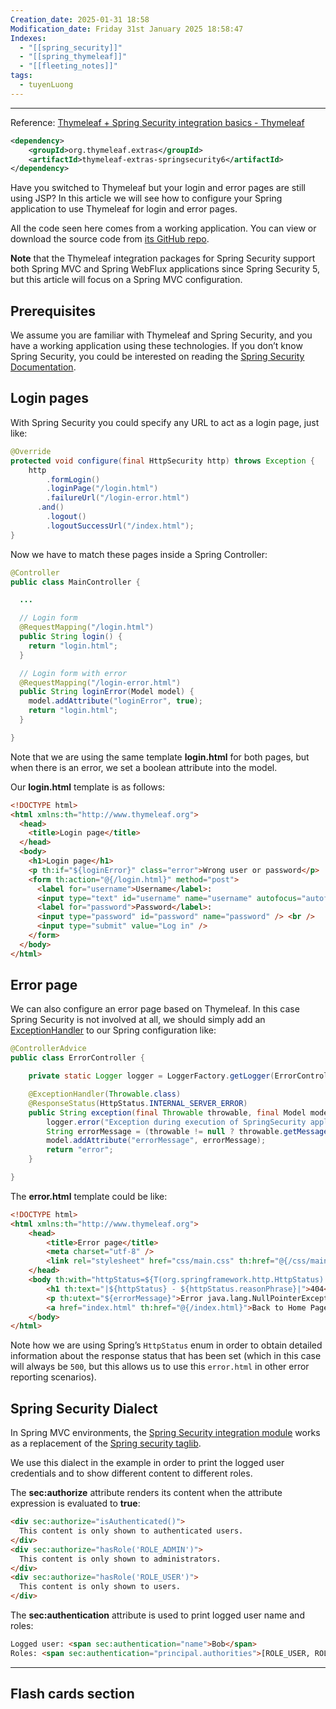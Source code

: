 ```yaml
---
Creation_date: 2025-01-31 18:58
Modification_date: Friday 31st January 2025 18:58:47
Indexes:
  - "[[spring_security]]"
  - "[[spring_thymeleaf]]"
  - "[[fleeting_notes]]"
tags:
  - tuyenLuong
---
```


----

Reference: [Thymeleaf + Spring Security integration basics - Thymeleaf](https://www.thymeleaf.org/doc/articles/springsecurity.html)

```xml
<dependency>  
    <groupId>org.thymeleaf.extras</groupId>  
    <artifactId>thymeleaf-extras-springsecurity6</artifactId>  
</dependency>
```

Have you switched to Thymeleaf but your login and error pages are still using JSP? In this article we will see how to configure your Spring application to use Thymeleaf for login and error pages.

All the code seen here comes from a working application. You can view or download the source code from [its GitHub repo](https://github.com/thymeleaf/thymeleaf/tree/3.1-master/examples/springsecurity6/thymeleaf-examples-springsecurity6-websecurity).

**Note** that the Thymeleaf integration packages for Spring Security support both Spring MVC and Spring WebFlux applications since Spring Security 5, but this article will focus on a Spring MVC configuration.

## Prerequisites

We assume you are familiar with Thymeleaf and Spring Security, and you have a working application using these technologies. If you don’t know Spring Security, you could be interested on reading the [Spring Security Documentation](http://static.springsource.org/spring-security/site/reference.html).

## Login pages

With Spring Security you could specify any URL to act as a login page, just like:

```java
@Override
protected void configure(final HttpSecurity http) throws Exception {
    http
        .formLogin()
        .loginPage("/login.html")
        .failureUrl("/login-error.html")
      .and()
        .logout()
        .logoutSuccessUrl("/index.html");
}
```

Now we have to match these pages inside a Spring Controller:

```java
@Controller
public class MainController {

  ...

  // Login form
  @RequestMapping("/login.html")
  public String login() {
    return "login.html";
  }

  // Login form with error
  @RequestMapping("/login-error.html")
  public String loginError(Model model) {
    model.addAttribute("loginError", true);
    return "login.html";
  }

}
```

Note that we are using the same template **login.html** for both pages, but when there is an error, we set a boolean attribute into the model.

Our **login.html** template is as follows:

```html
<!DOCTYPE html>
<html xmlns:th="http://www.thymeleaf.org">
  <head>
    <title>Login page</title>
  </head>
  <body>
    <h1>Login page</h1>
    <p th:if="${loginError}" class="error">Wrong user or password</p>
    <form th:action="@{/login.html}" method="post">
      <label for="username">Username</label>:
      <input type="text" id="username" name="username" autofocus="autofocus" /> <br />
      <label for="password">Password</label>:
      <input type="password" id="password" name="password" /> <br />
      <input type="submit" value="Log in" />
    </form>
  </body>
</html>
```

## Error page

We can also configure an error page based on Thymeleaf. In this case Spring Security is not involved at all, we should simply add an [ExceptionHandler](https://spring.io/blog/2013/11/01/exception-handling-in-spring-mvc) to our Spring configuration like:

```java
@ControllerAdvice
public class ErrorController {

    private static Logger logger = LoggerFactory.getLogger(ErrorController.class);

    @ExceptionHandler(Throwable.class)
    @ResponseStatus(HttpStatus.INTERNAL_SERVER_ERROR)
    public String exception(final Throwable throwable, final Model model) {
        logger.error("Exception during execution of SpringSecurity application", throwable);
        String errorMessage = (throwable != null ? throwable.getMessage() : "Unknown error");
        model.addAttribute("errorMessage", errorMessage);
        return "error";
    }

}
```

The **error.html** template could be like:

```html
<!DOCTYPE html>
<html xmlns:th="http://www.thymeleaf.org">
    <head>
        <title>Error page</title>
        <meta charset="utf-8" />
        <link rel="stylesheet" href="css/main.css" th:href="@{/css/main.css}" />
    </head>
    <body th:with="httpStatus=${T(org.springframework.http.HttpStatus).valueOf(#response.status)}">
        <h1 th:text="|${httpStatus} - ${httpStatus.reasonPhrase}|">404</h1>
        <p th:utext="${errorMessage}">Error java.lang.NullPointerException</p>
        <a href="index.html" th:href="@{/index.html}">Back to Home Page</a>
    </body>
</html>
```

Note how we are using Spring’s `HttpStatus` enum in order to obtain detailed information about the response status that has been set (which in this case will always be `500`, but this allows us to use this `error.html` in other error reporting scenarios).

## Spring Security Dialect

In Spring MVC environments, the [Spring Security integration module](https://github.com/thymeleaf/thymeleaf-extras-springsecurity) works as a replacement of the [Spring security taglib](http://docs.spring.io/spring-security/site/docs/4.2.x/reference/html/taglibs.html).

We use this dialect in the example in order to print the logged user credentials and to show different content to different roles.

The **sec:authorize** attribute renders its content when the attribute expression is evaluated to **true**:

```html
<div sec:authorize="isAuthenticated()">
  This content is only shown to authenticated users.
</div>
<div sec:authorize="hasRole('ROLE_ADMIN')">
  This content is only shown to administrators.
</div>
<div sec:authorize="hasRole('ROLE_USER')">
  This content is only shown to users.
</div>
```

The **sec:authentication** attribute is used to print logged user name and roles:

```html
Logged user: <span sec:authentication="name">Bob</span>
Roles: <span sec:authentication="principal.authorities">[ROLE_USER, ROLE_ADMIN]</span>
```
















---
## Flash cards section
